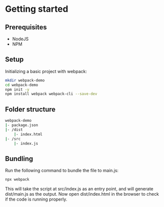# Getting started

## Prerequisites

* NodeJS
* NPM

## Setup

Initializing a basic project with webpack:

```bash
mkdir webpack-demo 
cd webpack-demo
npm init -y
npm install webpack webpack-cli --save-dev
```

## Folder structure

```bash
webpack-demo
|- package.json
|- /dist
    |- index.html
|- /src
    |- index.js
```

## Bundling

Run the following command to bundle the file to main.js:

```bash
npx webpack
```

This will take the script at src/index.js as an entry point, and will generate dist/main.js as the output.
Now open dist/index.html in the browser to check if the code is running properly.








